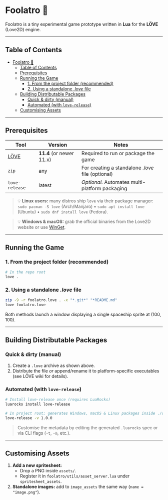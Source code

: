 # Foolatro 🚀

Foolatro is a tiny experimental game prototype written in **Lua** for the **LÖVE** (Love2D) engine.

---

## Table of Contents
- [Foolatro 🚀](#foolatro-)
  - [Table of Contents](#table-of-contents)
  - [Prerequisites](#prerequisites)
  - [Running the Game](#running-the-game)
    - [1. From the project folder (recommended)](#1-from-the-project-folder-recommended)
    - [2. Using a standalone *.love* file](#2-using-a-standalone-love-file)
  - [Building Distributable Packages](#building-distributable-packages)
    - [Quick \& dirty (manual)](#quick--dirty-manual)
    - [Automated (with `love-release`)](#automated-with-love-release)
  - [Customising Assets](#customising-assets)

---

## Prerequisites

| Tool   | Version | Notes |
|--------|---------|-------|
| [LÖVE](https://love2d.org/) | **11.4** (or newer 11.x) | Required to run or package the game |
| `zip`  | any     | For creating a standalone *.love* file (optional) |
| `love-release` | latest | *Optional.*  Automates multi-platform packaging |

> 💡 **Linux users:** many distros ship `love` via their package manager:<br/>`sudo pacman -S love` (Arch/Manjaro) • `sudo apt install love` (Ubuntu) • `sudo dnf install love` (Fedora).

> 💡 **Windows & macOS:** grab the official binaries from the Love2D website or use [WinGet](https://learn.microsoft.com/windows/package-manager/winget/).

---

## Running the Game

### 1. From the project folder (recommended)
```bash
# In the repo root
love .
```

### 2. Using a standalone *.love* file
```bash
zip -9 -r foolatro.love . -x "*.git*" "*README.md"
love foolatro.love
```

Both methods launch a window displaying a single spaceship sprite at (100, 100).

---

## Building Distributable Packages

### Quick & dirty (manual)
1. Create a `.love` archive as shown above.
2. Distribute the file *or* append/rename it to platform-specific executables (see LÖVE wiki for details).

### Automated (with `love-release`)
```bash
# Install love-release once (requires LuaRocks)
luarocks install love-release

# In project root; generates Windows, macOS & Linux packages inside ./dist
love-release -v 1.0.0
```
> Customise the metadata by editing the generated `.luarocks` spec or via CLI flags (`-t`, `-m`, etc.).

---

## Customising Assets

1. **Add a new spritesheet:**
   * Drop a PNG inside `assets/`.
   * Register it in `foolatro/utils/asset_server.lua` under `spritesheet_assets`.
2. **Standalone images:** add to `image_assets` the same way (`name = "image.png"`).
